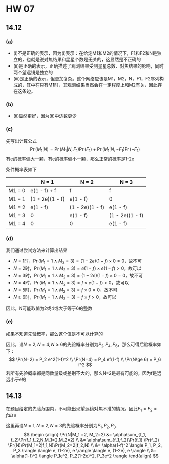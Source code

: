 # HW 07

## 14.12

### (a)

* (i)不是正确的表示，因为(i)表示：在给定M1和M2的情况下，F1和F2和N是独立的，也就是说对焦结果和星星个数是无关的，这显然是不正确的
* (ii)是正确的表示，正确描述了观测结果受到星星总数、对焦结果的影响，同时两个望远镜是独立的
* (iii)是正确的表示，但更加复杂。这个网络应该是M1，M2，N，F1，F2序列构成的，其中在只有M1时，其观测结果当然会在一定程度上和M2有关，因此存在这条边。

### (b)

* (ii)显然更好，因为(ii)中边数更少

### (c)

先写出计算公式
$$
\Pr(M_1|N) = \Pr(M_1|N,F_1)\Pr(F_1) + \Pr(M_1|N,\neg F_1)\Pr(\neg F_1)
$$
有e的概率偏大一颗，有e的概率偏小一颗，那么正常的概率是1-2e

条件概率表如下

|        | N = 1           | N = 2           | N = 3           |
| ------ | --------------- | --------------- | --------------- |
| M1 = 0 | e(1 - f) + f    | f               | f               |
| M1 = 1 | (1 - 2e)(1 - f) | e(1 - f)        | 0               |
| M1 = 2 | e(1 - f)        | (1 - 2e)(1 - f) | e(1 - f)        |
| M1 = 3 | 0               | e(1 - f)        | (1 - 2e)(1 - f) |
| M1 = 4 | 0               | 0               | e(1 - f)        |

### (d)

我们通过尝试方法来计算出结果

* $N=1$时，$\Pr(M_1 = 1 \wedge M_2 = 3) = (1 - 2e)(1 - f) \times 0 = 0$，故不可
* $N=2$时，$\Pr(M_1 = 1 \wedge M_2 = 3) = e(1 - f)  \times e(1 - f)  >0$，故可以
* $N=3$时，$\Pr(M_1 = 1 \wedge M_2 = 3) = (1 - 2e)(1 - f) \times 0 = 0$，故不可
* $N=4$时，$\Pr(M_1 = 1 \wedge M_2 = 3) = f \times e(1 - f) >0$，故可以
* $N=5$时，$\Pr(M_1 = 1 \wedge M_2 = 3) = f \times 0=0$，故不可
* $N\ge 6$时，$\Pr(M_1 = 1 \wedge M_2 = 3) = f \times f > 0$，故可以

因此，N可能取值为2或4或大于等于6的整数

### (e)

如果不知道先验概率，那么这个值是不可以计算的

因此，设$N=2,N=4,N\ge 6$的先验概率分别为$P_2,P_4,P_6$，那么可得后验概率如下：
$$
\Pr(N=2) = P_2 e^2(1-f)^2 \\
\Pr(N=4) = P_4 ef(1-f) \\
\Pr(N\ge 6) = P_6 f^2
$$
若所有先验概率都是同数量级或差别不大的，那么N=2是最有可能的，因为f是远远小于e的

## 14.13

在题目给定的先验范围内，不可能出现望远镜对焦不准的情况。因此$F_1=F_2=false$

这里再设$N=1,N=2,N=3$的先验概率分别为$P_1,P_2,P_3$
$$
\begin {align}
\Pr(N|M_1 =2, M_2=2) &= \alpha\sum_{f_1, f_2}\Pr(f_1,f_2,N,M_1=2,M_2=2) \\
&=  \alpha\sum_{f_1,f_2}\Pr(f_1) \Pr(f_2) \Pr(N)\Pr(M_1=2|f_1,N)\Pr(M_2=2|f_2,N) \\
&= \alpha(1-f)^2 \langle P_1, P_2, P_3 \rangle \langle e, (1-2e), e \rangle \langle e, (1-2e), e \rangle \\
&= \alpha(1-f)^2  \langle P_1e^2, P_2(1-2e)^2, P_3e^2 \rangle
\end{align}
$$
